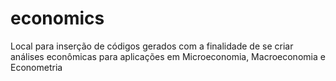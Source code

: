 # economics
Local para inserção de códigos gerados com a finalidade de se criar análises econômicas para aplicações em Microeconomia, Macroeconomia e Econometria
